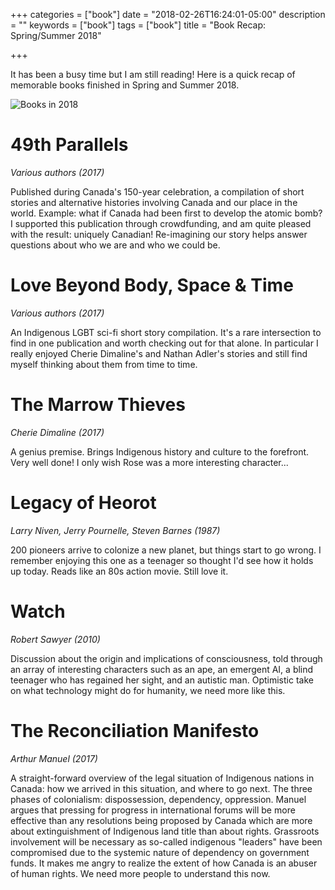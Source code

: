 +++
categories = ["book"]
date = "2018-02-26T16:24:01-05:00"
description = ""
keywords = ["book"]
tags = ["book"]
title = "Book Recap: Spring/Summer 2018"

+++

It has been a busy time but I am still reading! Here is a quick recap of memorable books finished in Spring and Summer 2018.

![Books in 2018](/images/books2018.jpg)
# 49th Parallels
_Various authors (2017)_

Published during Canada's 150-year celebration, a compilation of short stories and alternative histories involving Canada and our place in the world. Example: what if Canada had been first to develop the atomic bomb? I supported this publication through crowdfunding, and am quite pleased with the result: uniquely Canadian! Re-imagining our story helps answer questions about who we are and who we could be.


# Love Beyond Body, Space & Time
_Various authors (2017)_

An Indigenous LGBT sci-fi short story compilation. It's a rare intersection to find in one publication and worth checking out for that alone. In particular I really enjoyed Cherie Dimaline's and Nathan Adler's stories and still find myself thinking about them from time to time.


# The Marrow Thieves
_Cherie Dimaline (2017)_

A genius premise. Brings Indigenous history and culture to the forefront. Very well done! I only wish Rose was a more interesting character...


# Legacy of Heorot
_Larry Niven, Jerry Pournelle, Steven Barnes (1987)_

200 pioneers arrive to colonize a new planet, but things start to go wrong. I remember enjoying this one as a teenager so thought I'd see how it holds up today. Reads like an 80s action movie. Still love it.

# Watch
_Robert Sawyer (2010)_

Discussion about the origin and implications of consciousness, told through an array of interesting characters such as an ape, an emergent AI, a blind teenager who has regained her sight, and an autistic man. Optimistic take on what technology might do for humanity, we need more like this.

# The Reconciliation Manifesto
_Arthur Manuel (2017)_

A straight-forward overview of the legal situation of Indigenous nations in Canada: how we arrived in this situation, and where to go next. The three phases of colonialism: dispossession, dependency, oppression. Manuel argues that pressing for progress in international forums will be more effective than any resolutions being proposed by Canada which are more about extinguishment of Indigenous land title than about rights. Grassroots involvement will be necessary as so-called indigenous "leaders" have been compromised due to the systemic nature of dependency on government funds. It makes me angry to realize the extent of how Canada is an abuser of human rights. We need more people to understand this now.
